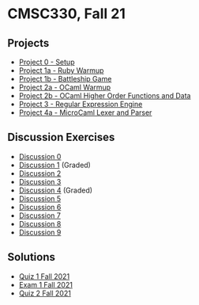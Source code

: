 # CMSC330, Fall 21

## Projects

* [Project 0 - Setup](./project0)
* [Project 1a - Ruby Warmup](./project1a)
* [Project 1b - Battleship Game](./project1b)
* [Project 2a - OCaml Warmup](./project2a)
* [Project 2b - OCaml Higher Order Functions and Data](./project2b)
* [Project 3 - Regular Expression Engine](./project3)
* [Project 4a - MicroCaml Lexer and Parser](./project4a)
## Discussion Exercises

* [Discussion 0](./discussions/Disc%200.pdf)
* [Discussion 1](./discussions/disc1) (Graded)
* [Discussion 2](./discussions/disc2)
* [Discussion 3](./discussions/disc3)
* [Discussion 4](./discussions/disc4) (Graded)
* [Discussion 5](./discussions/disc5)
* [Discussion 6](./discussions/disc6)
* [Discussion 7](./discussions/disc7)
* [Discussion 8](./discussions/disc8)
* [Discussion 9](./discussions/disc9)
## Solutions

* [Quiz 1 Fall 2021](./solutions/quiz1fall21solns.pdf)
* [Exam 1 Fall 2021](./solutions/exam1fall21solns.pdf)
* [Quiz 2 Fall 2021](./solutions/quiz2fall21solns.pdf)
